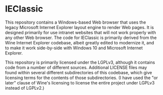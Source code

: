 # IEClassic

This repository contains a Windows-based Web browser that uses the legacy Microsoft
Internet Explorer layout engine to render Web pages. It is designed primarily for use
intranet websites that will not work properly with any other Web browser. The code
for IEClassic is primarily derived from the Wine Internet Explorer codebase, albeit
greatly edited to modernize it, and to make it work side-by-side with Windows 10 and
Microsoft Internet Explorer.

This repository is primarily licensed under the LGPLv3, although it contains code from
a number of different sources. Additional LICENSE files may found within several different
subdirectories of this codebase, which give licensing terms for the contents of those
subdirectories. (I have used the "or later" clause of Wine's licensing to license the
entire project under LGPLv3 instead of LGPLv2.)
